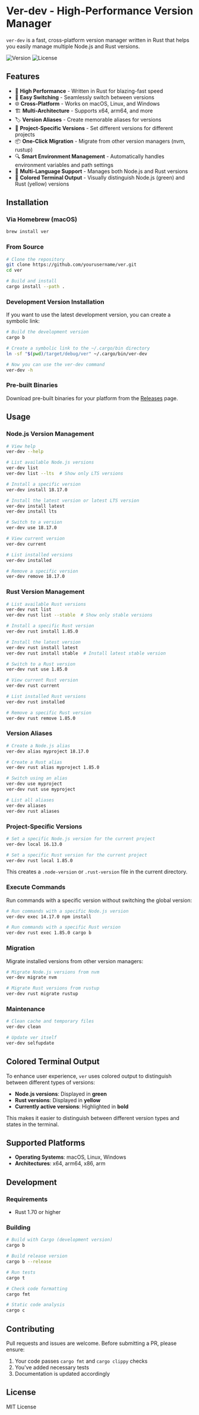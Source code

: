# Ver-dev - High-Performance Version Manager

`ver-dev` is a fast, cross-platform version manager written in Rust that helps you easily manage multiple Node.js and Rust versions.

![Version](https://img.shields.io/badge/version-0.1.0-blue)
![License](https://img.shields.io/badge/license-MIT-green)

## Features

- 🚀 **High Performance** - Written in Rust for blazing-fast speed
- 🔄 **Easy Switching** - Seamlessly switch between versions
- 🌐 **Cross-Platform** - Works on macOS, Linux, and Windows
- 🏗️ **Multi-Architecture** - Supports x64, arm64, and more
- 🏷️ **Version Aliases** - Create memorable aliases for versions
- 📁 **Project-Specific Versions** - Set different versions for different projects
- 📦 **One-Click Migration** - Migrate from other version managers (nvm, rustup)
- 🔍 **Smart Environment Management** - Automatically handles environment variables and path settings
- 🦀 **Multi-Language Support** - Manages both Node.js and Rust versions
- 🎨 **Colored Terminal Output** - Visually distinguish Node.js (green) and Rust (yellow) versions

## Installation

### Via Homebrew (macOS)

```bash
brew install ver
```

### From Source

```bash
# Clone the repository
git clone https://github.com/yourusername/ver.git
cd ver

# Build and install
cargo install --path .
```

### Development Version Installation

If you want to use the latest development version, you can create a symbolic link:

```bash
# Build the development version
cargo b

# Create a symbolic link to the ~/.cargo/bin directory
ln -sf "$(pwd)/target/debug/ver" ~/.cargo/bin/ver-dev

# Now you can use the ver-dev command
ver-dev -h
```

### Pre-built Binaries

Download pre-built binaries for your platform from the [Releases](https://github.com/yourusername/ver/releases) page.

## Usage

### Node.js Version Management

```bash
# View help
ver-dev --help

# List available Node.js versions
ver-dev list
ver-dev list --lts  # Show only LTS versions

# Install a specific version
ver-dev install 18.17.0

# Install the latest version or latest LTS version
ver-dev install latest
ver-dev install lts

# Switch to a version
ver-dev use 18.17.0

# View current version
ver-dev current

# List installed versions
ver-dev installed

# Remove a specific version
ver-dev remove 18.17.0
```

### Rust Version Management

```bash
# List available Rust versions
ver-dev rust list
ver-dev rust list --stable  # Show only stable versions

# Install a specific Rust version
ver-dev rust install 1.85.0

# Install the latest version
ver-dev rust install latest
ver-dev rust install stable  # Install latest stable version

# Switch to a Rust version
ver-dev rust use 1.85.0

# View current Rust version
ver-dev rust current

# List installed Rust versions
ver-dev rust installed

# Remove a specific Rust version
ver-dev rust remove 1.85.0
```

### Version Aliases

```bash
# Create a Node.js alias
ver-dev alias myproject 18.17.0

# Create a Rust alias
ver-dev rust alias myproject 1.85.0

# Switch using an alias
ver-dev use myproject
ver-dev rust use myproject

# List all aliases
ver-dev aliases
ver-dev rust aliases
```

### Project-Specific Versions

```bash
# Set a specific Node.js version for the current project
ver-dev local 16.13.0

# Set a specific Rust version for the current project
ver-dev rust local 1.85.0
```

This creates a `.node-version` or `.rust-version` file in the current directory.

### Execute Commands

Run commands with a specific version without switching the global version:

```bash
# Run commands with a specific Node.js version
ver-dev exec 14.17.0 npm install

# Run commands with a specific Rust version
ver-dev rust exec 1.85.0 cargo b
```

### Migration

Migrate installed versions from other version managers:

```bash
# Migrate Node.js versions from nvm
ver-dev migrate nvm

# Migrate Rust versions from rustup
ver-dev rust migrate rustup
```

### Maintenance

```bash
# Clean cache and temporary files
ver-dev clean

# Update ver itself
ver-dev selfupdate
```

## Colored Terminal Output

To enhance user experience, `ver` uses colored output to distinguish between different types of versions:

- **Node.js versions**: Displayed in **green**
- **Rust versions**: Displayed in **yellow**
- **Currently active versions**: Highlighted in **bold**

This makes it easier to distinguish between different version types and states in the terminal.

## Supported Platforms

- **Operating Systems**: macOS, Linux, Windows
- **Architectures**: x64, arm64, x86, arm

## Development

### Requirements

- Rust 1.70 or higher

### Building

```bash
# Build with Cargo (development version)
cargo b

# Build release version
cargo b --release

# Run tests
cargo t

# Check code formatting
cargo fmt

# Static code analysis
cargo c
```

## Contributing

Pull requests and issues are welcome. Before submitting a PR, please ensure:

1. Your code passes `cargo fmt` and `cargo clippy` checks
2. You've added necessary tests
3. Documentation is updated accordingly

## License

MIT License 
